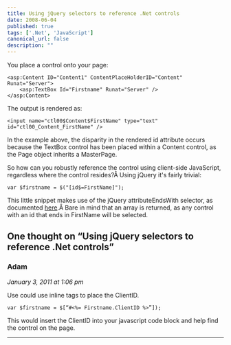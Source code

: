 ```yaml
---
title: Using jQuery selectors to reference .Net controls
date: 2008-06-04
published: true
tags: ['.Net', 'JavaScript']
canonical_url: false
description: ""
---
```


You place a control onto your page:

    <asp:Content ID="Content1" ContentPlaceHolderID="Content" Runat="Server">
        <asp:TextBox Id="Firstname" Runat="Server" />
    </asp:Content>

The output is rendered as:

    <input name="ctl00$Content$FirstName" type="text" id="ctl00_Content_FirstName" />

In the example above, the disparity in the rendered id attribute occurs because the TextBox control has been placed within a Content control, as the Page object inherits a MasterPage.

So how can you robustly reference the control using client-side JavaScript, regardless where the control resides?Â  Using jQuery it's fairly trivial:

    var $firstname = $("[id$=FirstName]");

This little snippet makes use of the jQuery attributeEndsWith selector, as documented [here](https://jquery.com/#attributevalue).Â  Bare in mind that an array is returned, as any control with an id that ends in FirstName will be selected.

## One thought on “Using jQuery selectors to reference .Net controls”

### Adam
*January 3, 2011 at 1:06 pm*

Use could use inline tags to place the ClientID.

    var $firstname = $[“#<%= Firstname.ClientID %>”]);

This would insert the ClientID into your javascript code block and help find the control on the page.

---
